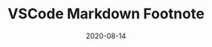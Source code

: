 ---
title: 'VSCode Markdown Footnote'
url: 'https://github.com/houkanshan/vscode-markdown-footnote'
spoiler: Solo - VSCode Extension
cover: './cover.png'
date: 2020-08-14
---